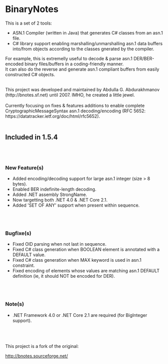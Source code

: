 
# BinaryNotes 

This is a set of 2 tools:  
- ASN.1 Compiler (written in Java) that generates C# classes from an asn.1 file.  
- C# library support enabling marshalling/unmarshalling asn.1 data buffers into/from objects according to the classes gnerated by the compiler.  

For example, this is extremelly useful to decode & parse asn.1 DER/BER-encoded binary files/buffers in a coding-friendly manner.  
It can also do the reverse and generate asn.1 compliant buffers from easily constructed C# objects.  

<br>
This project was developed and maintained by Abdulla G. Abdurakhmanov (http://bnotes.sf.net) until 2007. IMHO, he created a little jewel.  

<br>
<br>
Currently focusing on fixes & features additions to enable complete CryptographicMessageSyntax asn.1 decoding/encoding (RFC 5652: https://datatracker.ietf.org/doc/html/rfc5652).  


<br>
<br>

## Included in 1.5.4

<br>
<br>

### New Feature(s)
- Added encoding/decoding support for large asn.1 integer (size > 8 bytes).  
- Enabled BER indefinite-length decoding.  
- Added .NET assembly StrongName.  
- Now targetting both .NET 4.0 & .NET Core 2.1.  
- Added 'SET OF ANY' support when present within sequence.  

<br>
<br>

### Bugfixe(s)
- Fixed OID parsing when not last in sequence.  
- Fixed C# class generation when BOOLEAN element is annotated with a DEFAULT value.  
- Fixed C# class generation when MAX keyword is used in asn.1 constraint.  
- Fixed encoding of elements whose values are matching asn.1 DEFAULT definition (ie, it should NOT be encoded for DER).  

<br>
<br>

### Note(s)
- .NET Framework 4.0 or .NET Core 2.1 are required (for BigInteger support).  


<br>
<br>
<br>
This project is a fork of the original:

http://bnotes.sourceforge.net/

